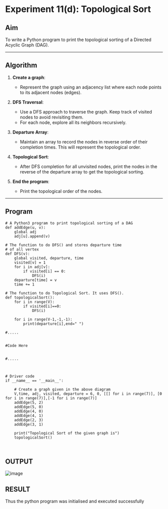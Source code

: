 # Experiment 11(d): Topological Sort

## Aim
To write a Python program to print the topological sorting of a Directed Acyclic Graph (DAG).

---

## Algorithm

1. **Create a graph**: 
   - Represent the graph using an adjacency list where each node points to its adjacent nodes (edges).

2. **DFS Traversal**:
   - Use a DFS approach to traverse the graph. Keep track of visited nodes to avoid revisiting them.
   - For each node, explore all its neighbors recursively.

3. **Departure Array**:
   - Maintain an array to record the nodes in reverse order of their completion times. This will represent the topological order.

4. **Topological Sort**:
   - After DFS completion for all unvisited nodes, print the nodes in the reverse of the departure array to get the topological sorting.

5. **End the program**:
   - Print the topological order of the nodes.

---

## Program

```
# A Python3 program to print topological sorting of a DAG
def addEdge(u, v):
	global adj
	adj[u].append(v)

# The function to do DFS() and stores departure time
# of all vertex
def DFS(v):
	global visited, departure, time
	visited[v] = 1
	for i in adj[v]:
		if visited[i] == 0:
			DFS(i)
	departure[time] = v
	time += 1

# The function to do Topological Sort. It uses DFS().
def topologicalSort():
    for i in range(V):
        if visited[i]==0:
            DFS(i)
            
    for i in range(V-1,-1,-1):
        print(departure[i],end=" ")

#.....


#Code Here


#.....



# Driver code
if __name__ == '__main__':

	# Create a graph given in the above diagram
	V,time, adj, visited, departure = 6, 0, [[] for i in range(7)], [0 for i in range(7)],[-1 for i in range(7)]
	addEdge(5, 2)
	addEdge(5, 0)
	addEdge(4, 0)
	addEdge(4, 1)
	addEdge(2, 3)
	addEdge(3, 1)

	print("Topological Sort of the given graph is")
	topologicalSort()



```

## OUTPUT
![image](https://github.com/user-attachments/assets/bccd2224-0fea-4906-95d8-6e1be683d9ce)

## RESULT
Thus the python program was initialised and executed successfully
